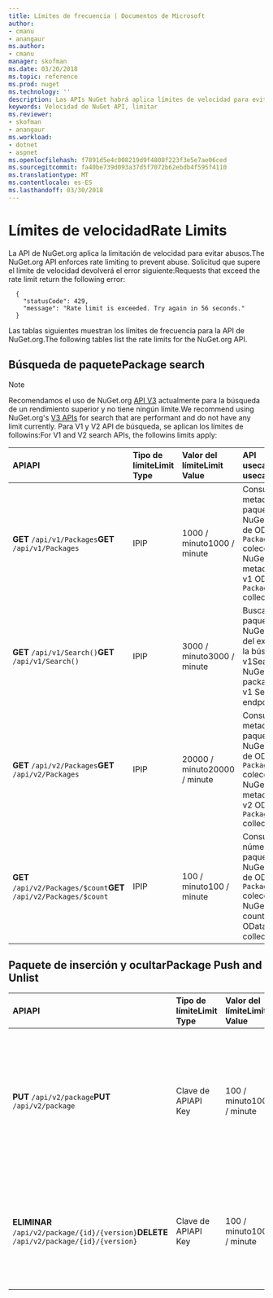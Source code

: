 ```yaml
---
title: Límites de frecuencia | Documentos de Microsoft
author:
- cmanu
- anangaur
ms.author:
- cmanu
manager: skofman
ms.date: 03/20/2018
ms.topic: reference
ms.prod: nuget
ms.technology: ''
description: Las APIs NuGet habrá aplica límites de velocidad para evitar abusos.
keywords: Velocidad de NuGet API, limitar
ms.reviewer:
- skofman
- anangaur
ms.workload:
- dotnet
- aspnet
ms.openlocfilehash: f7891d5e4c008219d9f4808f223f3e5e7ae06ced
ms.sourcegitcommit: fa40be739d093a37d5f7072b62ebdb4f595f4110
ms.translationtype: MT
ms.contentlocale: es-ES
ms.lasthandoff: 03/30/2018
---
```

# <a name="rate-limits"></a><span data-ttu-id="e7c42-104">Límites de velocidad</span><span class="sxs-lookup"><span data-stu-id="e7c42-104">Rate Limits</span></span>

<span data-ttu-id="e7c42-105">La API de NuGet.org aplica la limitación de velocidad para evitar abusos.</span><span class="sxs-lookup"><span data-stu-id="e7c42-105">The NuGet.org API enforces rate limiting to prevent abuse.</span></span> <span data-ttu-id="e7c42-106">Solicitud que supere el límite de velocidad devolverá el error siguiente:</span><span class="sxs-lookup"><span data-stu-id="e7c42-106">Requests that exceed the rate limit return the following error:</span></span> 

  ~~~
    {
      "statusCode": 429,
      "message": "Rate limit is exceeded. Try again in 56 seconds."
    }
  ~~~

<span data-ttu-id="e7c42-107">Las tablas siguientes muestran los límites de frecuencia para la API de NuGet.org.</span><span class="sxs-lookup"><span data-stu-id="e7c42-107">The following tables list the rate limits for the NuGet.org API.</span></span>

## <a name="package-search"></a><span data-ttu-id="e7c42-108">Búsqueda de paquete</span><span class="sxs-lookup"><span data-stu-id="e7c42-108">Package search</span></span>

> [!Note]
> <span data-ttu-id="e7c42-109">Recomendamos el uso de NuGet.org [API V3](https://docs.microsoft.com/nuget/api/search-query-service-resource) actualmente para la búsqueda de un rendimiento superior y no tiene ningún límite.</span><span class="sxs-lookup"><span data-stu-id="e7c42-109">We recommend using NuGet.org's [V3 APIs](https://docs.microsoft.com/nuget/api/search-query-service-resource) for search that are performant and do not have any limit currently.</span></span> <span data-ttu-id="e7c42-110">Para V1 y V2 API de búsqueda, se aplican los límites de followins:</span><span class="sxs-lookup"><span data-stu-id="e7c42-110">For V1 and V2 search APIs, the followins limits apply:</span></span>


| <span data-ttu-id="e7c42-111">API</span><span class="sxs-lookup"><span data-stu-id="e7c42-111">API</span></span> | <span data-ttu-id="e7c42-112">Tipo de límite</span><span class="sxs-lookup"><span data-stu-id="e7c42-112">Limit Type</span></span> | <span data-ttu-id="e7c42-113">Valor del límite</span><span class="sxs-lookup"><span data-stu-id="e7c42-113">Limit Value</span></span> | <span data-ttu-id="e7c42-114">API usecase</span><span class="sxs-lookup"><span data-stu-id="e7c42-114">API usecase</span></span> |
|:---|:---|:---|:---|
<span data-ttu-id="e7c42-115">**GET** `/api/v1/Packages`</span><span class="sxs-lookup"><span data-stu-id="e7c42-115">**GET** `/api/v1/Packages`</span></span> | <span data-ttu-id="e7c42-116">IP</span><span class="sxs-lookup"><span data-stu-id="e7c42-116">IP</span></span> | <span data-ttu-id="e7c42-117">1000 / minuto</span><span class="sxs-lookup"><span data-stu-id="e7c42-117">1000 / minute</span></span> | <span data-ttu-id="e7c42-118">Consultar los metadatos de paquete de NuGet a través de OData v1 `Packages` colección</span><span class="sxs-lookup"><span data-stu-id="e7c42-118">Query NuGet package metadata via v1 OData `Packages` collection</span></span> |
<span data-ttu-id="e7c42-119">**GET** `/api/v1/Search()`</span><span class="sxs-lookup"><span data-stu-id="e7c42-119">**GET** `/api/v1/Search()`</span></span> | <span data-ttu-id="e7c42-120">IP</span><span class="sxs-lookup"><span data-stu-id="e7c42-120">IP</span></span> | <span data-ttu-id="e7c42-121">3000 / minuto</span><span class="sxs-lookup"><span data-stu-id="e7c42-121">3000 / minute</span></span> | <span data-ttu-id="e7c42-122">Buscar paquetes de NuGet a través del extremo de la búsqueda de v1</span><span class="sxs-lookup"><span data-stu-id="e7c42-122">Search for NuGet packages via v1 Search endpoint</span></span> | 
<span data-ttu-id="e7c42-123">**GET** `/api/v2/Packages`</span><span class="sxs-lookup"><span data-stu-id="e7c42-123">**GET** `/api/v2/Packages`</span></span> | <span data-ttu-id="e7c42-124">IP</span><span class="sxs-lookup"><span data-stu-id="e7c42-124">IP</span></span> | <span data-ttu-id="e7c42-125">20000 / minuto</span><span class="sxs-lookup"><span data-stu-id="e7c42-125">20000 / minute</span></span> | <span data-ttu-id="e7c42-126">Consultar los metadatos de paquete de NuGet a través de OData v2 `Packages` colección</span><span class="sxs-lookup"><span data-stu-id="e7c42-126">Query NuGet package metadata via v2 OData `Packages` collection</span></span> | 
<span data-ttu-id="e7c42-127">**GET** `/api/v2/Packages/$count`</span><span class="sxs-lookup"><span data-stu-id="e7c42-127">**GET** `/api/v2/Packages/$count`</span></span> | <span data-ttu-id="e7c42-128">IP</span><span class="sxs-lookup"><span data-stu-id="e7c42-128">IP</span></span> | <span data-ttu-id="e7c42-129">100 / minuto</span><span class="sxs-lookup"><span data-stu-id="e7c42-129">100 / minute</span></span> | <span data-ttu-id="e7c42-130">Consultar el número de paquetes de NuGet a través de OData v2 `Packages` colección</span><span class="sxs-lookup"><span data-stu-id="e7c42-130">Query NuGet package count via v2 OData `Packages` collection</span></span> | 

## <a name="package-push-and-unlist"></a><span data-ttu-id="e7c42-131">Paquete de inserción y ocultar</span><span class="sxs-lookup"><span data-stu-id="e7c42-131">Package Push and Unlist</span></span>

| <span data-ttu-id="e7c42-132">API</span><span class="sxs-lookup"><span data-stu-id="e7c42-132">API</span></span> | <span data-ttu-id="e7c42-133">Tipo de límite</span><span class="sxs-lookup"><span data-stu-id="e7c42-133">Limit Type</span></span> | <span data-ttu-id="e7c42-134">Valor del límite</span><span class="sxs-lookup"><span data-stu-id="e7c42-134">Limit Value</span></span> | <span data-ttu-id="e7c42-135">APU usecase</span><span class="sxs-lookup"><span data-stu-id="e7c42-135">APU usecase</span></span> | 
|:---|:---|:---|:--- |
<span data-ttu-id="e7c42-136">**PUT** `/api/v2/package`</span><span class="sxs-lookup"><span data-stu-id="e7c42-136">**PUT** `/api/v2/package`</span></span> | <span data-ttu-id="e7c42-137">Clave de API</span><span class="sxs-lookup"><span data-stu-id="e7c42-137">API Key</span></span> | <span data-ttu-id="e7c42-138">100 / minuto</span><span class="sxs-lookup"><span data-stu-id="e7c42-138">100 / minute</span></span> | <span data-ttu-id="e7c42-139">Cargar un nuevo paquete de NuGet (versión) a través del extremo de inserción de v2</span><span class="sxs-lookup"><span data-stu-id="e7c42-139">Upload a new NuGet package (version) via v2 push endpoint</span></span> 
<span data-ttu-id="e7c42-140">**ELIMINAR** `/api/v2/package/{id}/{version}`</span><span class="sxs-lookup"><span data-stu-id="e7c42-140">**DELETE** `/api/v2/package/{id}/{version}`</span></span> | <span data-ttu-id="e7c42-141">Clave de API</span><span class="sxs-lookup"><span data-stu-id="e7c42-141">API Key</span></span> | <span data-ttu-id="e7c42-142">100 / minuto</span><span class="sxs-lookup"><span data-stu-id="e7c42-142">100 / minute</span></span> | <span data-ttu-id="e7c42-143">Ocultar un paquete de NuGet (versión) a través del extremo de v2</span><span class="sxs-lookup"><span data-stu-id="e7c42-143">Unlist a NuGet package (version) via v2 endpoint</span></span> 

